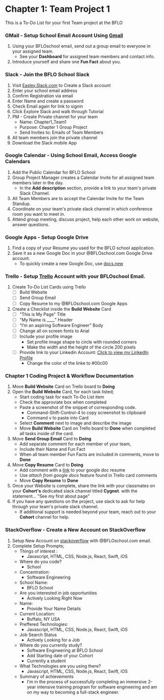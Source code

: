 # Chapter 1:  Team Project 1
This is a To-Do List for your first Team project at the BFLO</school>

### GMail - Setup School Email Account Using [Gmail](https://www.gmail.com "Setup Gmail")
1. Using your BFLOschool email, send out a group email to everyone in your assigned team.
	* See your **Dashboard** for assigned team members and contact info.
2. Introduce yourself and share one **Fun Fact** about you.

### Slack - Join the BFLO School Slack
1. Visit [Easley.Slack.com](https://www.easley.slack.com "Slack") to Create a Slack account 
2. Enter your school email address
2. Confirm Registration via email
4. Enter Name and create a password
5. Check Email again for link to signin
6. Click Explore Slack and walk through Tutorial
7. PM - Create Private channel for your team
	* Name:  Chapter1_Team1
	* Purpose:  Chapter 1 Group Project
	* Send Invites to:  Emails of Team Members
8. All team members join the private channel
9. Download the Slack mobile App

### Google Calendar - Using School Email, Access Google Calendars 
1. Add the Public Calendar for BFLO School
2. Group Project Manager creates a Calendar Invite for all assigned team members later in the day.
	* In the **Add description** section, provide a link to your team's private Slack Channel.
3. All Team Members are to accept the Calendar Invite for the Team Standup.
4. Coordinate on your team's private slack channel in which conference room you want to meet in.
4. Attend group meeting, discuss project, help each other work on website, answer questions.

### Google Apps - Setup Google Drive
1. Find a copy of your Resume you used for the BFLO school application.
2. Save it as a new Google Doc in your @BFLOschool.com Google Drive account.
	- To quickly create a new Google Doc, use [docs.new](https://www.docs.new "New Google Doc")

### Trello -	Setup [Trello](https://www.google.com "Trello") Account with your BFLOschool Email.
1. Create To-Do List Cards using Trello
	- [ ] Build Website
	- [ ] Send Group Email
	- [ ] Copy Resume to my @BFLOschool.com Google Apps

2. Create a Checklist inside the **Build Website** Card
	- [ ] "This is My Page" Title
	- [ ] "My Name is ____" Header
	- [ ] “I’m an aspiring Software Engineer” Body
	- [ ] Change all on screen fonts to Arial
	- [ ] Include your profile image
		- Set profile image shape to circle with rounded corners
		- Make the width and the height of the circle 200 pixels
	- [ ] Provide link to your Linkedin Account: [Click to view my LinkedIn Profile](https://www.linkedin.com/in/axelneff/ "Axel Neff's LinkedIn")
		- Change the color of the linke to #00c00 

### Chapter 1 Coding Project & Workflow Documentation
1. Move **Build Website** Card on Trello board to **Doing**
2. Open the **Build Website** Card, for each task listed;
	* Start coding task for each To-Do List item
	* Check the approviate box when completed
	* Paste a screenshot of the snippet of corresponding code.
		- Command-Shift-Control-4 to copy screenshot to clipboard
		- Command v to paste into Card
	* Select **Comment** next to image and describe the image
	* Move **Build Website** Card on Trello board to **Done** when completed all tasks inside of the card.
3. Move **Send Group Email** Card to **Doing**
	* Add separate comment for each member of your team,
	* Include their Name and Fun Fact
	* When all team member Fun Facts are included in comments, move to **Done**
4. Move **Copy Resume** Card to **Doing**
	* Add comment with a [link](https://www.drive.google.com "Google Docs") to your google doc resume
	* Use *attach from google docs* feature found in Trello card comments
	* Move **Copy Resume** to **Done**
5. Once your Website is complete, share the link with your classmates on your **Cohort's** dedicated slack channel titled **Cygnet**. with the statement... "See my first about page"
7. If you have any questions on the project, use slack to ask for help through your team's private slack channel.
	* If additional support is needed beyond your team, reach out to your **Cohort** channel for help.



### StackOverflow - Create a New Account on StackOverflow
1. Setup New Account on [stackoverflow](https://stackoverflow.com/users/signup?ssrc=head&returnurl=%2fusers%2fstory%2fcurrent "stackoverflow signup") with @BFLOschool.com email. 
2. Complete Setup Prompts;
	* Things of interest  :
		- Javascript, HTML, CSS, Node.js, React, Swift, iOS
	* Where do you code?
		- School
	* Concentration:
		- Software Engineering
	* School Name:
		- BFLO School
	* Are you interested in job opportunities
		- Actively Looking Right Now
	* Name:
		- Provide Your Name Details
	* Current Location:
		- Buffalo, NY USA
	* Preffered Technologies:
		- Javascript, HTML, CSS, Node.js, React, Swift, iOS
	* Job Search Status
		- Actively Looking for a Job
	* Where do you currently study?
		- Software Engineering at BFLO School
		- Add Starting date of your Cohort
		- Currently a student
	*  What Technologies are you using there?
		- Javascript, HTML, CSS, Node.js, React, Swift, iOS
	* Summary of achievements
		- I'm in the process of successfully completing an immersive 2-year intensive training program for software engineering and am on my way to becoming a full-stack engineer.
